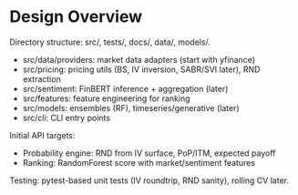 # Design Overview

Directory structure: src/, tests/, docs/, data/, models/.

- src/data/providers: market data adapters (start with yfinance)
- src/pricing: pricing utils (BS, IV inversion, SABR/SVI later), RND extraction
- src/sentiment: FinBERT inference + aggregation (later)
- src/features: feature engineering for ranking
- src/models: ensembles (RF), timeseries/generative (later)
- src/cli: CLI entry points

Initial API targets:
- Probability engine: RND from IV surface, PoP/ITM, expected payoff
- Ranking: RandomForest score with market/sentiment features

Testing: pytest-based unit tests (IV roundtrip, RND sanity), rolling CV later.

